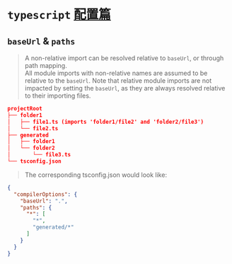 # `typescript` [配置篇](https://www.cnblogs.com/cczlovexw/p/11527708.html)  

## `baseUrl` & `paths`

> A non-relative import can be resolved relative to `baseUrl`, or through path mapping.  
> All module imports with non-relative names are assumed to be relative to the `baseUrl`.
> Note that relative module imports are not impacted by setting the `baseUrl`, as they are always resolved relative to their importing files.  

```json
projectRoot
├── folder1
│   ├── file1.ts (imports 'folder1/file2' and 'folder2/file3')
│   └── file2.ts
├── generated
│   ├── folder1
│   └── folder2
│       └── file3.ts
└── tsconfig.json
```

> The corresponding tsconfig.json would look like:

```json
{
  "compilerOptions": {
    "baseUrl": ".",
    "paths": {
      "*": [
        "*",
        "generated/*"
      ]
    }
  }
}
```
